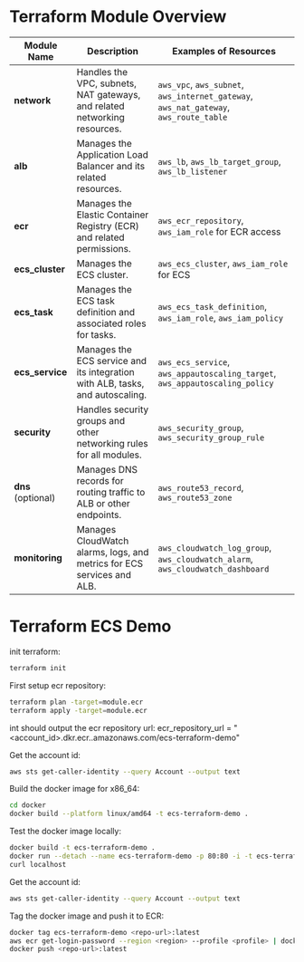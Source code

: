# Terraform Module Overview

| **Module Name**  | **Description**                                                                                             | **Examples of Resources**                                                                                     |
|-------------------|-----------------------------------------------------------------------------------------------------------|---------------------------------------------------------------------------------------------------------------|
| **network**       | Handles the VPC, subnets, NAT gateways, and related networking resources.                                 | `aws_vpc`, `aws_subnet`, `aws_internet_gateway`, `aws_nat_gateway`, `aws_route_table`                         |
| **alb**           | Manages the Application Load Balancer and its related resources.                                           | `aws_lb`, `aws_lb_target_group`, `aws_lb_listener`                                                            |
| **ecr**           | Manages the Elastic Container Registry (ECR) and related permissions.                                      | `aws_ecr_repository`, `aws_iam_role` for ECR access                                                          |
| **ecs_cluster**   | Manages the ECS cluster.                                                                                   | `aws_ecs_cluster`, `aws_iam_role` for ECS                                                                     |
| **ecs_task**      | Manages the ECS task definition and associated roles for tasks.                                            | `aws_ecs_task_definition`, `aws_iam_role`, `aws_iam_policy`                                                   |
| **ecs_service**   | Manages the ECS service and its integration with ALB, tasks, and autoscaling.                              | `aws_ecs_service`, `aws_appautoscaling_target`, `aws_appautoscaling_policy`                                   |
| **security**      | Handles security groups and other networking rules for all modules.                                        | `aws_security_group`, `aws_security_group_rule`                                                               |
| **dns** (optional)| Manages DNS records for routing traffic to ALB or other endpoints.                                         | `aws_route53_record`, `aws_route53_zone`                                                                      |
| **monitoring**    | Manages CloudWatch alarms, logs, and metrics for ECS services and ALB.                                     | `aws_cloudwatch_log_group`, `aws_cloudwatch_alarm`, `aws_cloudwatch_dashboard`                                 |


# Terraform ECS Demo
init terraform:
```bash
terraform init
```

First setup ecr repository:
```bash
terraform plan -target=module.ecr
terraform apply -target=module.ecr
```
int should output the ecr repository url: ecr_repository_url = "<account_id>.dkr.ecr.<region>.amazonaws.com/ecs-terraform-demo"


Get the account id:
```bash
aws sts get-caller-identity --query Account --output text
```
Build the docker image for x86_64:
```bash
cd docker
docker build --platform linux/amd64 -t ecs-terraform-demo .
```
Test the docker image locally:
```bash
docker build -t ecs-terraform-demo .
docker run --detach --name ecs-terraform-demo -p 80:80 -i -t ecs-terraform-demo
curl localhost
```
Get the account id:
```bash
aws sts get-caller-identity --query Account --output text
```
Tag the docker image and push it to ECR:
```bash
docker tag ecs-terraform-demo <repo-url>:latest
aws ecr get-login-password --region <region> --profile <profile> | docker login --username AWS --password-stdin <account_id>.dkr.ecr.<region>.amazonaws.com
docker push <repo-url>:latest
```